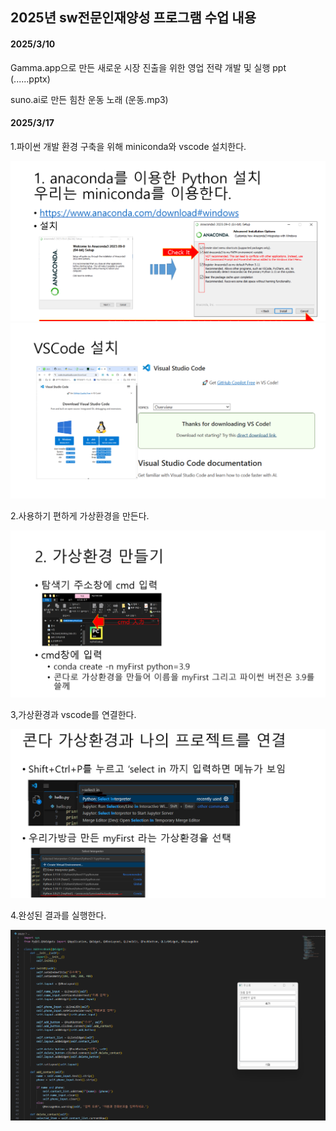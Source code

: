 ## 2025년 sw전문인재양성 프로그램 수업 내용

#### 2025/3/10

Gamma.app으로 만든 새로운 시장 진출을 위한 영업 전략 개발 및 실행 ppt (......pptx)

suno.ai로 만든 힘찬 운동 노래 (운동.mp3)

#### 2025/3/17

1.파이썬 개발 환경 구축을 위해 miniconda와 vscode 설치한다. 

![이미지 설명](image/1.png) ![이미지 설명](image/2.png)

2.사용하기 편하게 가상환경을 만든다.

![이미지 설명](image/3.png)

3,가상환경과 vscode를 연결한다.

![이미지 설명](image/4.png)

4.완성된 결과를 실행한다.

![이미지 설명](image/5.png)



